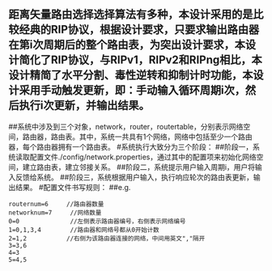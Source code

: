 ##  距离矢量路由选择选择算法有多种，本设计采用的是比较经典的RIP协议，根据设计要求，只要求输出路由器在第i次周期后的整个路由表，为突出设计要求，本设计简化了RIP协议，与RIPv1，RIPv2和RIPng相比，本设计精简了水平分割、毒性逆转和抑制计时功能，本设计采用手动触发更新，即：手动输入循环周期i次，然后执行i次更新，并输出结果。
##系统中涉及到三个对象，network，router，routertable，分别表示网络空间，路由器，路由表。其中，系统一共具有1个网络，网络中包括至少一个路由器，每个路由器拥有一个路由表。
#系统执行大致分为三个阶段：
##阶段一，系统读取配置文件./config/network.properties，通过其中的配置项来初始化网络空间，建立路由表，建立邻接关系。
##阶段二，系统提示用户输入周期i，用户将输入反馈给系统。
##阶段三，系统根据用户输入，执行响应轮次的路由表更新，输出结果。
#配置文件书写规则：
##e.g. 

```
routernum=6     //路由器数量
networknum=7     //网络数量
0=0              //左侧表示路由器编号，右侧表示网络编号
1=0,1,3,4        //路由器和网络号都从0开始计数
2=1,2			//右侧为该路由器连接的网络，中间用英文","隔开
3=3,6
4=3
5=4,5

```
